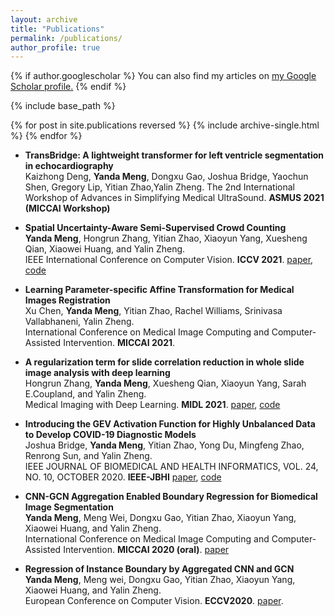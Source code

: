 ```yaml
---
layout: archive
title: "Publications"
permalink: /publications/
author_profile: true
---
```


{% if author.googlescholar %}
  You can also find my articles on <u><a href="{{author.googlescholar}}">my Google Scholar profile</a>.</u>
{% endif %}

{% include base_path %}

{% for post in site.publications reversed %}
  {% include archive-single.html %}
{% endfor %}

+ **TransBridge: A lightweight transformer for left ventricle segmentation in echocardiography**  
Kaizhong Deng, **Yanda Meng**, Dongxu Gao, Joshua Bridge, Yaochun Shen, Gregory Lip, Yitian Zhao,Yalin Zheng.
The 2nd International Workshop of Advances in Simplifying Medical UltraSound. **ASMUS 2021 (MICCAI Workshop)**

+ **Spatial Uncertainty-Aware Semi-Supervised Crowd Counting**  
**Yanda Meng**, Hongrun Zhang, Yitian Zhao, Xiaoyun Yang, Xuesheng Qian, Xiaowei Huang, and Yalin Zheng.      
IEEE International Conference on Computer Vision. **ICCV 2021**. [paper](https://arxiv.org/abs/2107.13271), [code](https://github.com/smallmax00/SUA_crowd_counting)

+ **Learning Parameter-specific Affine Transformation for Medical Images Registration**  
Xu Chen,  **Yanda Meng**, Yitian Zhao, Rachel Williams, Srinivasa Vallabhaneni, Yalin Zheng.    
International Conference on Medical Image Computing and Computer-Assisted Intervention. **MICCAI 2021**.

+ **A regularization term for slide correlation reduction in whole slide image analysis with deep learning**  
Hongrun Zhang, **Yanda Meng**, Xuesheng Qian, Xiaoyun Yang, Sarah E.Coupland, and Yalin Zheng.  
Medical Imaging with Deep Learning. **MIDL 2021**. [paper](https://openreview.net/forum?id=2vCFIoWDS6E), [code](https://github.com/hrzhang1123/SlideCorrelationReduction)

+ **Introducing the GEV Activation Function for Highly Unbalanced Data to Develop COVID-19 Diagnostic Models**  
Joshua Bridge, **Yanda Meng**, Yitian Zhao, Yong Du, Mingfeng Zhao, Renrong Sun, and Yalin Zheng.  
IEEE JOURNAL OF BIOMEDICAL AND HEALTH INFORMATICS, VOL. 24, NO. 10, OCTOBER 2020. **IEEE-JBHI** [paper](https://ieeexplore.ieee.org/document/9151288), [code](https://github.com/JTBridge/GEV)

+ **CNN-GCN Aggregation Enabled Boundary Regression for Biomedical Image Segmentation**  
**Yanda Meng**, Meng Wei, Dongxu Gao, Yitian Zhao, Xiaoyun Yang, Xiaowei Huang, and Yalin Zheng.  
International Conference on Medical Image Computing and Computer-Assisted Intervention. **MICCAI 2020 (oral)**. [paper](https://www.springerprofessional.de/en/cnn-gcn-aggregation-enabled-boundary-regression-for-biomedical-i/18443174)

+ **Regression of Instance Boundary by Aggregated CNN and GCN**  
**Yanda Meng**, Meng wei, Dongxu Gao, Yitian Zhao, Xiaoyun Yang, Xiaowei Huang, and Yalin Zheng.  
European Conference on Computer Vision. **ECCV2020**. [paper](https://link.springer.com/chapter/10.1007/978-3-030-58598-3_12).









